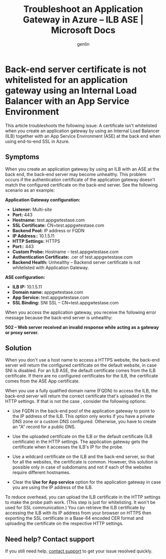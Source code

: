 ﻿---
title: Troubleshoot an Application Gateway in Azure – ILB ASE | Microsoft Docs
description: Learn how to troubleshoot an application gateway by using an Internal Load Balancer with an App Service Environment in Azure
services: vpn-gateway
documentationCenter: na
author: genlin
manager: cshepard
editor: ''
tags: ''

ms.service: vpn-gateway
ms.devlang: na
ms.topic: troubleshooting
ms.tgt_pltfrm: na
ms.workload: infrastructure-services
ms.date: 11/06/2018
ms.author: genli
---

# Back-end server certificate is not whitelisted for an application gateway using an Internal Load Balancer with an App Service Environment

This article troubleshoots the following issue: A certificate isn't whitelisted when you create an application gateway by using an Internal Load Balancer (ILB) together with an App Service Environment (ASE) at the back end when using end-to-end SSL in Azure.

## Symptoms

When you create an application gateway by using an ILB with an ASE at the back end, the back-end server may become unhealthy. This problem occurs if the authentication certificate of the application gateway doesn't match the configured certificate on the back-end server. See the following scenario as an example:

**Application Gateway configuration:**

- **Listener:** Multi-site
- **Port:** 443
- **Hostname:** test.appgwtestase.com
- **SSL Certificate:** CN=test.appgwtestase.com
- **Backend Pool:** IP address or FQDN
- **IP Address:**: 10.1.5.11
- **HTTP Settings:** HTTPS
- **Port:**: 443
- **Custom Probe:** Hostname – test.appgwtestase.com
- **Authentication Certificate:** .cer of test.appgwtestase.com
- **Backend Health:** Unhealthy – Backend server certificate is not whitelisted with Application Gateway.

**ASE configuration:**

- **ILB IP:** 10.1.5.11
- **Domain name:** appgwtestase.com
- **App Service:** test.appgwtestase.com
- **SSL Binding:** SNI SSL – CN=test.appgwtestase.com

When you access the application gateway, you receive the following error message because the back-end server is unhealthy:

**502 – Web server received an invalid response while acting as a gateway or proxy server.**

## Solution

When you don't use a host name to access a HTTPS website, the back-end server will return the configured certificate on the default website, in case SNI is disabled. For an ILB ASE, the default certificate comes from the ILB certificate. If there are no configured certificates for the ILB, the certificate comes from the ASE App certificate.

When you use a fully qualified domain name (FQDN) to access the ILB, the back-end server will return the correct certificate that's uploaded in the HTTP settings. If that is not the case    , consider the following options:

- Use FQDN in the back-end pool of the application gateway to point to the IP address of the ILB. This option only works if you have a private DNS zone or a custom DNS configured. Otherwise, you have to create an "A" record for a public DNS.

- Use the uploaded certificate on the ILB or the default certificate (ILB certificate) in the HTTP settings. The application gateway gets the certificate when it accesses the ILB's IP for the probe.

- Use a wildcard certificate on the ILB and the back-end server, so that for all the websites, the certificate is common. However, this solution is possible only in case of subdomains and not if each of the websites require different hostnames.

- Clear the **Use for App service** option for the application gateway in case you are using the IP address of the ILB.

To reduce overhead, you can upload the ILB certificate in the HTTP settings to make the probe path work. (This step is just for whitelisting. It won't be used for SSL communication.) You can retrieve the ILB certificate by accessing the ILB with its IP address from your browser on HTTPS then exporting the SSL certificate in a Base-64 encoded CER format and uploading the certificate on the respective HTTP settings.

## Need help? Contact support

If you still need help, [contact support](https://portal.azure.com/?#blade/Microsoft_Azure_Support/HelpAndSupportBlade) to get your issue resolved quickly.
